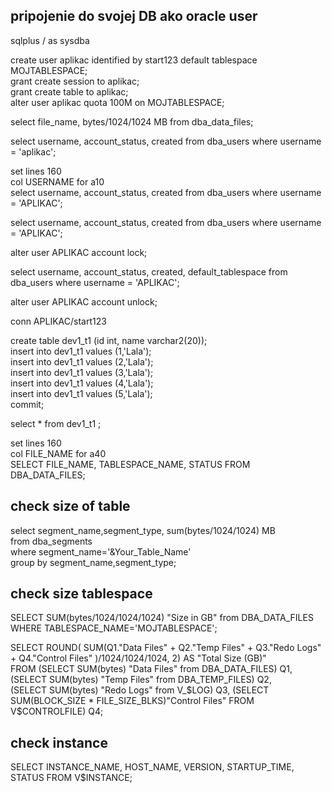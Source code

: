 
## pripojenie do svojej DB ako oracle user

sqlplus / as sysdba <br />

create user aplikac identified by start123 default tablespace MOJTABLESPACE; <br />
grant create session to aplikac;  <br />
grant create table to aplikac;  <br /> 
alter user aplikac quota 100M on MOJTABLESPACE;  <br />

select file_name, bytes/1024/1024 MB from dba_data_files; <br />

select username, account_status, created from dba_users where username = 'aplikac'; <br />

set lines 160 <br />
col USERNAME for a10 <br />
select username, account_status, created from dba_users where username = 'APLIKAC'; <br />

select username, account_status, created from dba_users where username = 'APLIKAC'; <br />

alter user APLIKAC account lock;  <br />

select username, account_status, created, default_tablespace from dba_users where username = 'APLIKAC'; <br />

alter user APLIKAC account unlock;  <br />

conn APLIKAC/start123 <br />

create table dev1_t1 (id int, name varchar2(20)); <br />
insert into dev1_t1 values (1,'Lala'); <br />
insert into dev1_t1 values (2,'Lala'); <br />
insert into dev1_t1 values (3,'Lala'); <br />
insert into dev1_t1 values (4,'Lala'); <br />
insert into dev1_t1 values (5,'Lala'); <br />
commit; <br />

select * from dev1_t1 ; <br />

set lines 160 <br />
col FILE_NAME for a40 <br />
SELECT FILE_NAME, TABLESPACE_NAME, STATUS FROM DBA_DATA_FILES; <br />


## check size of table

select segment_name,segment_type, sum(bytes/1024/1024) MB <br />
 from dba_segments <br />
 where segment_name='&Your_Table_Name'  <br />
group by segment_name,segment_type;  <br />


## check size tablespace

SELECT SUM(bytes/1024/1024/1024) "Size in GB" from DBA_DATA_FILES WHERE TABLESPACE_NAME='MOJTABLESPACE'; <br />

SELECT ROUND( SUM(Q1."Data Files" + Q2."Temp Files" + Q3."Redo Logs" + Q4."Control Files" )/1024/1024/1024, 2) AS "Total Size (GB)"  <br />
FROM (SELECT SUM(bytes) "Data Files" from DBA_DATA_FILES) Q1, (SELECT SUM(bytes) "Temp Files" from DBA_TEMP_FILES) Q2,  <br />
(SELECT SUM(bytes) "Redo Logs" from V_$LOG) Q3, (SELECT SUM(BLOCK_SIZE * FILE_SIZE_BLKS)"Control Files" FROM V$CONTROLFILE) Q4; <br />

## check instance

SELECT INSTANCE_NAME, HOST_NAME, VERSION, STARTUP_TIME, STATUS FROM V$INSTANCE;


